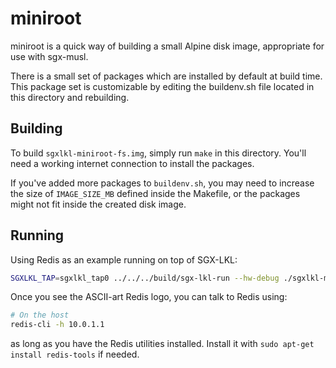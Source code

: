 miniroot
========

miniroot is a quick way of building a small Alpine disk image, appropriate for
use with sgx-musl.

There is a small set of packages which are installed by default at build time.
This package set is customizable by editing the buildenv.sh file located in
this directory and rebuilding.

Building
--------

To build `sgxlkl-miniroot-fs.img`, simply run `make` in this directory.
You'll need a working internet connection to install the packages.

If you've added more packages to `buildenv.sh`, you may need to increase the
size of `IMAGE_SIZE_MB` defined inside the Makefile, or the packages might
not fit inside the created disk image.

Running
-------

Using Redis as an example running on top of SGX-LKL:

```sh
SGXLKL_TAP=sgxlkl_tap0 ../../../build/sgx-lkl-run --hw-debug ./sgxlkl-miniroot-fs.img /usr/bin/redis-server --bind 10.0.1.1
```

Once you see the ASCII-art Redis logo, you can talk to Redis using:

```sh
# On the host
redis-cli -h 10.0.1.1
```

as long as you have the Redis utilities installed. Install it with `sudo
apt-get install redis-tools` if needed.

